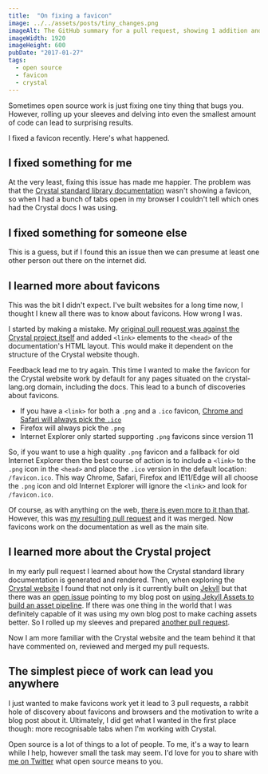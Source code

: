 ```yaml
---
title:  "On fixing a favicon"
image: ../../assets/posts/tiny_changes.png
imageAlt: The GitHub summary for a pull request, showing 1 addition and 2 deletions.
imageWidth: 1920
imageHeight: 600
pubDate: "2017-01-27"
tags:
  - open source
  - favicon
  - crystal
---
```


Sometimes open source work is just fixing one tiny thing that bugs you. However, rolling up your sleeves and delving into even the smallest amount of code can lead to surprising results.

I fixed a favicon recently. Here's what happened.

## I fixed something for me

At the very least, fixing this issue has made me happier. The problem was that the [Crystal standard library documentation](https://crystal-lang.org/api/0.20.5/) wasn't showing a favicon, so when I had a bunch of tabs open in my browser I couldn't tell which ones had the Crystal docs I was using.

## I fixed something for someone else

This is a guess, but if I found this an issue then we can presume at least one other person out there on the internet did.

## I learned more about favicons

This was the bit I didn't expect. I've built websites for a long time now, I thought I knew all there was to know about favicons. How wrong I was.

I started by making a mistake. My [original pull request was against the Crystal project itself](https://github.com/crystal-lang/crystal/pull/3832) and added `<link>` elements to the `<head>` of the documentation's HTML layout. This would make it dependent on the structure of the Crystal website though.

Feedback lead me to try again. This time I wanted to make the favicon for the Crystal website work by default for any pages situated on the crystal-lang.org domain, including the docs. This lead to a bunch of discoveries about favicons.

* If you have a `<link>` for both a `.png` and a `.ico` favicon, [Chrome and Safari will always pick the `.ico`](http://www.jonathantneal.com/blog/understand-the-favicon/)
* Firefox will always pick the `.png`
* Internet Explorer only started supporting `.png` favicons since version 11

So, if you want to use a high quality `.png` favicon and a fallback for old Internet Explorer then the best course of action is to include a `<link>` to the `.png` icon in the `<head>` and place the `.ico` version in the default location: `/favicon.ico`. This way Chrome, Safari, Firefox and IE11/Edge will all choose the `.png` icon and old Internet Explorer will ignore the `<link>` and look for `/favicon.ico`.

Of course, as with anything on the web, [there is even more to it than that](https://github.com/audreyr/favicon-cheat-sheet). However, this was [my resulting pull request](https://github.com/crystal-lang/crystal-website/pull/15/files) and it was merged. Now favicons work on the documentation as well as the main site.

## I learned more about the Crystal project

In my early pull request I learned about how the Crystal standard library documentation is generated and rendered. Then, when exploring the [Crystal website](https://github.com/crystal-lang/crystal-website) I found that not only is it currently built on [Jekyll](https://jekyllrb.com/) but that there was an [open issue](https://github.com/crystal-lang/crystal-website/issues/12) pointing to my blog post on [using Jekyll Assets to build an asset pipeline](https://philna.sh/blog/2016/06/28/asset-pipelines-with-jekyll-assets/). If there was one thing in the world that I was definitely capable of it was using my own blog post to make caching assets better. So I rolled up my sleeves and prepared [another pull request](https://github.com/crystal-lang/crystal-website/pull/16).

Now I am more familiar with the Crystal website and the team behind it that have commented on, reviewed and merged my pull requests.

## The simplest piece of work can lead you anywhere

I just wanted to make favicons work yet it lead to 3 pull requests, a rabbit hole of discovery about favicons and browsers and the motivation to write a blog post about it. Ultimately, I did get what I wanted in the first place though: more recognisable tabs when I'm working with Crystal.

Open source is a lot of things to a lot of people. To me, it's a way to learn while I help, however small the task may seem. I'd love for you to share with [me on Twitter](https://twitter.com/philnash) what open source means to you.
